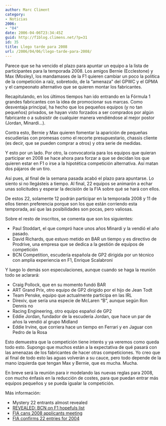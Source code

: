 ```yaml
---
author: Marc Climent
category:
- Noticias
2006:
- "04"
date: 2006-04-06T23:34:45Z
guid: http://f1blog.climens.net/?p=31
id: 35
title: Llego tarde para 2008
url: /2006/04/06/llego-tarde-para-2008/
---
```


Parece que se ha vencido el plazo para apuntar un equipo a la lista de participantes para la temporada 2008. Los amigos Bernie (Ecclestone) y Max (Mosley), los mandamases de la F1 quieren cambiar un poco la política de la competición a raíz, sobretodo, de la &#8220;amenaza&#8221; del GPWC y el GPMA y el campeonato alternativo que se quieren montar los fabricantes.

Recapitulando, en los últimos tiempos han ido entrando en la Fórmula 1 grandes fabricantes con la idea de promocionar sus marcas. Como desventaja principal, ha hecho que los pequeños equipos (y no tan pequeños) privados, se hayan visto forzados a ser comprados por algún fabricante o a subsistir de cualquier manera vendiéndose al mejor postor (Jordan, Minardi&#8230;).

Contra esto, Bernie y Max quieren fomentar la aparición de pequeñas escudierías con promesas como el recorte presupuestario, chassis cliente (es decir, que se pueden comprar a otros) y otra serie de medidas.

Y esto por un lado. Por otro, la convocatoria para los equipos que quieran participar en 2008 se hace ahora para forzar a que se decidan los que quieren estar en F1 o irse a la hipotética competición alternativa. Así matan dos pájaros de un tiro.

Así pues, al final de la semana pasada acabó el plazo para apuntarse. Lo siento si no llegásteis a tiempo. Al final, 22 equipos se animarón a echar unas solicitudes y esperar la decisión de la FIA sobre qué se hará con ellos.

De estos 22, solamente 12 podrán participar en la temporada 2008 y 11 de ellos tienen preferencia porque son los que están corriendo esta temporada, así que las posibilidades son pocas, pero valiosas.
  
Sobre el resto de inscritos, se comenta que son los siguientes:

  * Paul Stoddart, el que compró hace unos años Minardi y la vendió el año pasado.
  * David Richards, que estuvo metido en BAR un tiempo y es directivo de Prodrive, una empresa que se dedica a la gestión de equipos de competición
  * BCN Competition, escudería española de GP2 dirigida por un técnico con amplia experiencia en F1, Enrique Scalabroni

Y luego lo demás son especulaciones, aunque cuando se haga la reunión todo se aclarará:

  * Craig Pollock, que en su momento fundó BAR
  * ART Grand Prix, otro equipo de GP2 dirigido por el hijo de Jean Todt
  * Team Penske, equipo que actualmente participa en las IRL
  * Direxiv, que sería una especie de McLaren &#8220;B&#8221;, aunque según Ron Dennis no
  * Racing Engineering, otro equipo español de GP2
  * Eddie Jordan, fundador de la escudería Jordan, que hace un par de años la vendió al grupo Midland
  * Eddie Irvine, que corriera hace un tiempo en Ferrari y en Jaguar con Pedro de la Rosa

Esto demuestra que la competición tiene interés y ya veremos como queda todo esto. Supongo que muchos están a la expectativa de qué pasará con las amenazas de los fabricantes de hacer otras competiciones. Yo creo que al final de todo esto las aguas volverán a su cauce, pero todo depende de la mano izquierda que tengan Max y Bernie, que es mucha. Mucha.

En breve será la reunión para ir modelando las nuevas reglas para 2008, con mucho énfasis en la reducción de costes, para que puedan entrar más equipos pequeños y se pueda igualar la competición.

Más información:

  * Mystery 22 entrants almost revealed
  * [REVEALED: BCN on F1 hopefuls list](http://www.crash.net/news_view.asp?cid=1&id=127712)
  * [FIA cans 2008 applicants meeting](http://www.crash.net/news_view.asp?cid=1&id=127816)
  * [FIA confirms 22 entries for 2004](http://www.crash.net/news_view.asp?cid=1&id=127576)